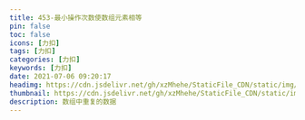 ```yaml
---
title: 453-最小操作次数使数组元素相等
pin: false
toc: false
icons: [力扣]
tags: [力扣]
categories: [力扣]
keywords: [力扣]
date: 2021-07-06 09:20:17
headimg: https://cdn.jsdelivr.net/gh/xzMhehe/StaticFile_CDN/static/img/20210706072857.png
thumbnail: https://cdn.jsdelivr.net/gh/xzMhehe/StaticFile_CDN/static/img/20210706072857.png
description: 数组中重复的数据
---
```



